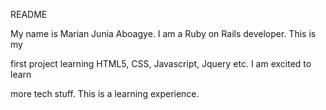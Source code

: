  README

My name is Marian Junia Aboagye. I am a Ruby on Rails developer. This is my

first project learning HTML5, CSS, Javascript, Jquery etc. I am excited to learn

more tech stuff. This is a learning experience.


















